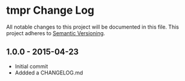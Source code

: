 # tmpr Change Log
All notable changes to this project will be documented in this file.
This project adheres to [Semantic Versioning](http://semver.org/).

## 1.0.0 - 2015-04-23
* Initial commit
* Addded a CHANGELOG.md
